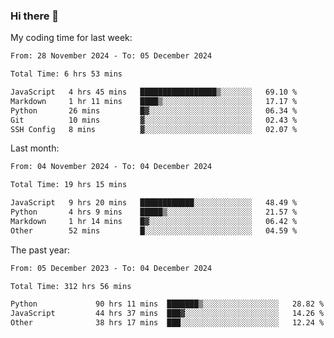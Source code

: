 ### Hi there 👋

My coding time for last week:

<!--START_SECTION:week-->

```txt
From: 28 November 2024 - To: 05 December 2024

Total Time: 6 hrs 53 mins

JavaScript   4 hrs 45 mins   █████████████████▒░░░░░░░   69.10 %
Markdown     1 hr 11 mins    ████▒░░░░░░░░░░░░░░░░░░░░   17.17 %
Python       26 mins         █▓░░░░░░░░░░░░░░░░░░░░░░░   06.34 %
Git          10 mins         ▓░░░░░░░░░░░░░░░░░░░░░░░░   02.43 %
SSH Config   8 mins          ▓░░░░░░░░░░░░░░░░░░░░░░░░   02.07 %
```

<!--END_SECTION:week-->

Last month:

<!--START_SECTION:month-->

```txt
From: 04 November 2024 - To: 04 December 2024

Total Time: 19 hrs 15 mins

JavaScript   9 hrs 20 mins   ████████████░░░░░░░░░░░░░   48.49 %
Python       4 hrs 9 mins    █████▒░░░░░░░░░░░░░░░░░░░   21.57 %
Markdown     1 hr 14 mins    █▓░░░░░░░░░░░░░░░░░░░░░░░   06.42 %
Other        52 mins         █░░░░░░░░░░░░░░░░░░░░░░░░   04.59 %
```

<!--END_SECTION:month-->

The past year:

<!--START_SECTION:year-->

```txt
From: 05 December 2023 - To: 04 December 2024

Total Time: 312 hrs 56 mins

Python             90 hrs 11 mins  ███████▒░░░░░░░░░░░░░░░░░   28.82 %
JavaScript         44 hrs 37 mins  ███▓░░░░░░░░░░░░░░░░░░░░░   14.26 %
Other              38 hrs 17 mins  ███░░░░░░░░░░░░░░░░░░░░░░   12.24 %
```

<!--END_SECTION:year-->
